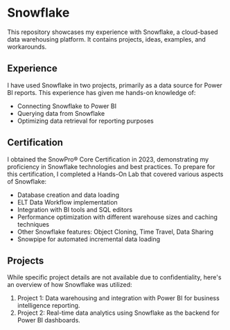 # Snowflake

This repository showcases my experience with Snowflake, a cloud-based data warehousing platform. It contains projects, ideas, examples, and workarounds.

## Experience

I have used Snowflake in two projects, primarily as a data source for Power BI reports. This experience has given me hands-on knowledge of:

- Connecting Snowflake to Power BI
- Querying data from Snowflake
- Optimizing data retrieval for reporting purposes

## Certification

I obtained the SnowPro® Core Certification in 2023, demonstrating my proficiency in Snowflake technologies and best practices. To prepare for this certification, I completed a Hands-On Lab that covered various aspects of Snowflake:

- Database creation and data loading
- ELT Data Workflow implementation 
- Integration with BI tools and SQL editors
- Performance optimization with different warehouse sizes and caching techniques
- Other Snowflake features: Object Cloning, Time Travel, Data Sharing
- Snowpipe for automated incremental data loading

## Projects

While specific project details are not available due to confidentiality, here's an overview of how Snowflake was utilized:

1. Project 1: Data warehousing and integration with Power BI for business intelligence reporting.
2. Project 2: Real-time data analytics using Snowflake as the backend for Power BI dashboards.